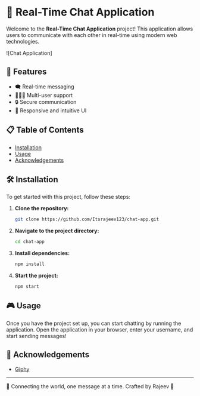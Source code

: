 # 💬 Real-Time Chat Application

Welcome to the **Real-Time Chat Application** project! This application allows users to communicate with each other in real-time using modern web technologies.

![Chat Application]

## 🚀 Features

- 🗨️ Real-time messaging
- 🧑‍🤝‍🧑 Multi-user support
- 🔒 Secure communication
- 🎨 Responsive and intuitive UI

## 📋 Table of Contents

- [Installation](#installation)
- [Usage](#usage)
- [Acknowledgements](#acknowledgements)

## 🛠️ Installation

To get started with this project, follow these steps:

1. **Clone the repository:**

    ```sh
    git clone https://github.com/Itsrajeev123/chat-app.git
    ```

2. **Navigate to the project directory:**

    ```sh
    cd chat-app
    ```

3. **Install dependencies:**

    ```sh
    npm install
    ```

4. **Start the project:**

    ```sh
    npm start
    ```

## 🎮 Usage

Once you have the project set up, you can start chatting by running the application. Open the application in your browser, enter your username, and start sending messages!

## 🙌 Acknowledgements

- [Giphy](https://giphy.com/)

---

🌟 Connecting the world, one message at a time. Crafted by Rajeev 🌟
